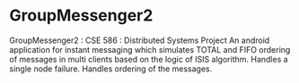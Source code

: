 # GroupMessenger2
GroupMessenger2 : CSE 586 : Distributed Systems Project  An android application for instant messaging which simulates TOTAL and FIFO ordering of messages in multi clients based on the logic of ISIS algorithm. 
Handles a single node failure.
Handles ordering of the messages.
